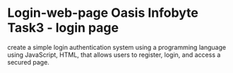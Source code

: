 # Login-web-page                        Oasis Infobyte Task3 - login page 
create  a simple login authentication system using a programming language using JavaScript, HTML, that allows users to register, login, and access a secured page.
